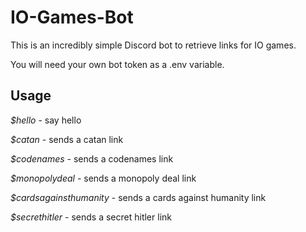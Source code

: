 # IO-Games-Bot
This is an incredibly simple Discord bot to retrieve links for IO games.

You will need your own bot token as a .env variable.

## Usage
*$hello* - say hello

*$catan* - sends a catan link 

*$codenames* - sends a codenames link

*$monopolydeal* - sends a monopoly deal link

*$cardsagainsthumanity* - sends a cards against humanity link

*$secrethitler* - sends a secret hitler link
